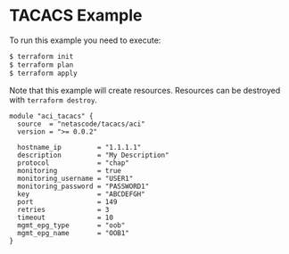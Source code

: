 <!-- BEGIN_TF_DOCS -->
# TACACS Example

To run this example you need to execute:

```bash
$ terraform init
$ terraform plan
$ terraform apply
```

Note that this example will create resources. Resources can be destroyed with `terraform destroy`.

```hcl
module "aci_tacacs" {
  source  = "netascode/tacacs/aci"
  version = ">= 0.0.2"

  hostname_ip         = "1.1.1.1"
  description         = "My Description"
  protocol            = "chap"
  monitoring          = true
  monitoring_username = "USER1"
  monitoring_password = "PASSWORD1"
  key                 = "ABCDEFGH"
  port                = 149
  retries             = 3
  timeout             = 10
  mgmt_epg_type       = "oob"
  mgmt_epg_name       = "OOB1"
}

```
<!-- END_TF_DOCS -->